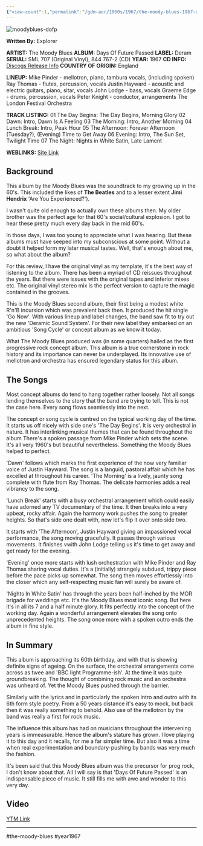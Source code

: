 ```yaml
---
{"view-count":1,"permalink":"/gdm-aor/1960s/1967/the-moody-blues-1967-days-of-future-passed/","dg-publish":true,"dgPassFrontmatter":true,"noteIcon":"","created":"2025-07-17T12:43:47.024+12:00","updated":"2025-07-16T13:36:51.711+12:00"}
---
```



<img src="https://i.ibb.co/Nw9WwWx/moodyblues-dofp.jpg" alt="moodyblues-dofp" border="0">

**Written By:** Explorer

**ARTIST:** The Moody Blues
**ALBUM:** Days Of Future Passed
**LABEL:** Deram
**SERIAL:** SML 707 (Original Vinyl), 844 767-2 (CD)
**YEAR:** 1967
**CD INFO:** [Discogs Release Info](http://www.discogs.com/Moody-BluesWith-London-Festival-OrchestraConducted-By-Peter-Knight-Days-Of-Future-Passed/master/41294)
**COUNTRY OF ORIGIN:** England

**LINEUP:**
Mike Pinder - mellotron, piano, tambura vocals, (including spoken)
Ray Thomas - flutes, percussion, vocals
Justin Hayward - acoustic and electric guitars, piano, sitar, vocals
John Lodge - bass, vocals
Graeme Edge - drums, percussion, vocals
Peter Knight - conductor, arrangements
The London Festival Orchestra

**TRACK LISTING:**
01 The Day Begins: The Day Begins, Morning Glory
02 Dawn: Intro, Dawn Is A Feeling
03 The Morning: Intro, Another Morning
04 Lunch Break: Intro, Peak Hour
05 The Afternoon: Forever Afternoon (Tuesday?), (Evening) Time to Get Away
06 Evening: Intro, The Sun Set, Twilight Time
07 The Night: Nights in White Satin, Late Lament

**WEBLINKS:**
[Site Link](http://www.moodybluestoday.com)

## Background
This album by the Moody Blues was the soundtrack to my growing up in the 60's. This included the likes of **The Beatles** and to a lesser extent **Jimi Hendrix** 'Are You Experienced?'). 

I wasn't quite old enough to actually own these albums then. My older brother was the perfect age for that 60's social/cultural explosion. I got to hear these pretty much every day back in the mid 60's.

In those days, I was too young to appreciate what I was hearing. But these albums must have seeped into my subconscious at some point. Without a doubt it helped form my later musical tastes. Well, that's enough about me, so what about the album?

For this review, I have the original vinyl as my template, it's the best way of listening to the album. There has been a myriad of CD reissues throughout the years. But there were issues with the original tapes and inferior mixes etc. The original vinyl stereo mix is the perfect version to capture the magic contained in the grooves.

This is the Moody Blues second album, their first being a modest white R'n'B incursion which was prevalent back then. It produced the hit single 'Go Now'. With various lineup and label changes, the band saw fit to try out the new 'Deramic Sound System'. For their new label they embarked on an ambitious 'Song Cycle' or concept album as we know it today.

What The Moody Blues produced was (in some quarters) hailed as the first progressive rock concept album. This album is a true cornerstone in rock history and its importance can never be underplayed. Its innovative use of mellotron and orchestra has ensured legendary status for this album.

## The Songs
Most concept albums do tend to hang together rather loosely. Not all songs lending themselves to the story that the band are trying to tell. This is not the case here. Every song flows seamlessly into the next.

The concept or song cycle is centred on the typical working day of the time. It starts us off nicely with side one's 'The Day Begins'. It is very orchestral in nature. It has interlinking musical themes that can be found throughout the album There's a spoken passage from Mike Pinder which sets the scene. It's all very 1960's but beautiful nevertheless. Something the Moody Blues helped to perfect.

'Dawn' follows which marks the first experience of the now very familiar voice of Justin Hayward. The song is a languid, pastoral affair which he has excelled at throughout his career. 'The Morning' is a lively, jaunty song complete with flute from Ray Thomas. The delicate harmonies adds a real vibrancy to the song.

'Lunch Break' starts with a busy orchestral arrangement which could easily have adorned any TV documentary of the time. It then breaks into a very upbeat, rocky affair. Again the harmony work pushes the song to greater heights. So that's side one dealt with, now let's flip it over onto side two.

It starts with 'The Afternoon', Justin Hayward giving an impassioned vocal performance, the song moving gracefully. It passes through various movements. It finishes vwith John Lodge telling us it's time to get away and get ready for the evening.

'Evening' once more starts with lush orchestration with Mike Pinder and Ray Thomas sharing vocal duties. It's a (initially) strangely subdued, trippy piece before the pace picks up somewhat. The song then moves effortlessly into the closer which any self-respecting music fan will surely be aware of.

'Nights In White Satin' has through the years been half-inched by the MOR brigade for weddings etc. It's the Moody Blues most iconic song. But here it's in all its 7 and a half minute glory. It fits perfectly into the concept of the working day. Again a wonderful arrangement elevates the song onto unprecedented heights. The song once more wirh a spoken outro ends the album in fine style.

## In Summary
This album is approaching its 60th birthday, and with that is showing definite signs of ageing. On the surface, the orchestral arrangements come across as twee and 'BBC light Programme-ish'. At the time it was quite groundbreaking. The thought of combining rock music and an orchestra was unheard of. Yet the Moody Blues pushed through the barrier.

Similarly with the lyrics and in particularly the spoken intro and outro with its 6th form style poetry. From a 50 years distance it's easy to mock, but back then it was really something to behold. Also use of the mellotron by the band was really a first for rock music.

The influence this album has had on musicians throughout the intervening years is immeasurable. Hence the album's stature has grown. I love playing it to this day and it recalls, for me a far simpler time. But also it was a time when real experimentation and boundary-pushing by bands was very much the fashion.

It's been said that this Moody Blues album was the precursor for prog rock, I don't know about that. All I will say is that 'Days Of Future Passed' is an indispensable piece of music. It still fills me with awe and wonder to this very day.

## Video
[YTM Link](https://music.youtube.com/browse/MPREb_oYzhNMstGPd)

---

#the-moody-blues #year1967